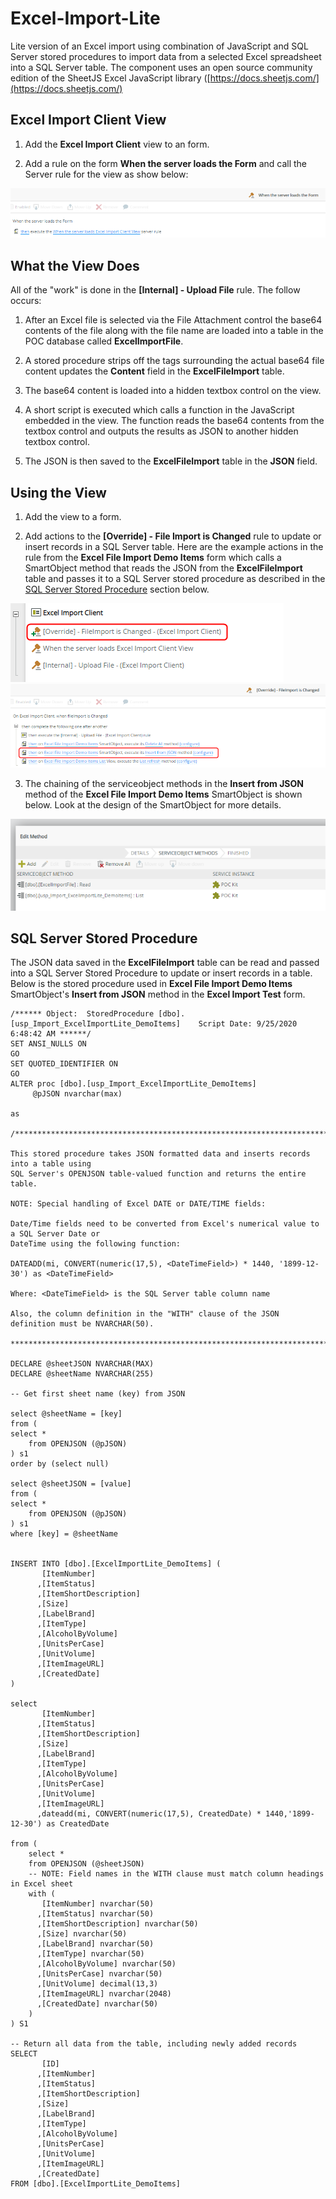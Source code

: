 # Excel-Import-Lite
Lite version of an Excel import using combination of JavaScript and SQL Server stored procedures to import data from a selected Excel spreadsheet into a SQL Server table. The component uses an open source community edition of the SheetJS Excel JavaScript library ([https://docs.sheetjs.com/](https://docs.sheetjs.com/)  


## Excel Import Client View

1. Add the **Excel Import Client** view to an form.

2. Add a rule on the form **When the server loads the Form** and call the Server rule for the view as show below: 

![Server Load Rule](/Images/ServerLoadRule.png)


## What the View Does

All of the "work" is done in the **[Internal] - Upload File** rule. The follow occurs:

1. After an Excel file is selected via the File Attachment control the base64 contents of the file along with the file name are loaded into a table in the POC database called **ExcelImportFile**.

2. A stored procedure strips off the tags surrounding the actual base64 file content updates the **Content** field in the **ExcelFileImport** table.

3. The base64 content is loaded into a hidden textbox control on the view.

4. A short script is executed which calls a function in the JavaScript embedded in the view. The function reads the base64 contents from the textbox control and outputs the results as JSON to another hidden textbox control.

5. The JSON is then saved to the **ExcelFileImport** table in the **JSON** field.


## Using the View

1. Add the view to a form.

2. Add actions to the **[Override] - File Import is Changed** rule to update or insert records in a SQL Server table. Here are the example actions in the rule from the **Excel File Import Demo Items** form which calls a SmartObject method that reads the JSON from the **ExcelFileImport** table and passes it to a SQL Server stored procedure as described in the [SQL Server Stored Procedure](#sql-server-stored-procedure) section below.

![Override Actions 1](/Images/OverrideFileImportChanged1.png)
![Override Actions 2](/Images/OverrideFileImportChanged2.png)

3. The chaining of the serviceobject methods in the **Insert from JSON** method of the **Excel File Import Demo Items** SmartObject is shown below. Look at the design of the SmartObject for more details.

![Insert into JSON SmO](/Images/InsertIntoJSON.png)


## SQL Server Stored Procedure

The JSON data saved in the **ExcelFileImport** table can be read and passed into a SQL Server Stored Procedure to update or insert records in a table. Below is the stored procedure used in **Excel File Import Demo Items** SmartObject's **Insert from JSON** method in the **Excel Import Test** form.

```
/****** Object:  StoredProcedure [dbo].[usp_Import_ExcelImportLite_DemoItems]    Script Date: 9/25/2020 6:48:42 AM ******/
SET ANSI_NULLS ON
GO
SET QUOTED_IDENTIFIER ON
GO
ALTER proc [dbo].[usp_Import_ExcelImportLite_DemoItems]
	 @pJSON nvarchar(max)

as

/*******************************************************************************************

This stored procedure takes JSON formatted data and inserts records into a table using
SQL Server's OPENJSON table-valued function and returns the entire table.

NOTE: Special handling of Excel DATE or DATE/TIME fields:

Date/Time fields need to be converted from Excel's numerical value to a SQL Server Date or 
DateTime using the following function:

DATEADD(mi, CONVERT(numeric(17,5), <DateTimeField>) * 1440, '1899-12-30') as <DateTimeField>

Where: <DateTimeField> is the SQL Server table column name

Also, the column definition in the "WITH" clause of the JSON definition must be NVARCHAR(50).

*******************************************************************************************/

DECLARE @sheetJSON NVARCHAR(MAX) 
DECLARE @sheetName NVARCHAR(255)

-- Get first sheet name (key) from JSON

select @sheetName = [key]
from (
select *
	from OPENJSON (@pJSON)
) s1
order by (select null)

select @sheetJSON = [value]
from (
select *
	from OPENJSON (@pJSON)
) s1
where [key] = @sheetName


INSERT INTO [dbo].[ExcelImportLite_DemoItems] (
       [ItemNumber]
      ,[ItemStatus]
      ,[ItemShortDescription]
      ,[Size]
      ,[LabelBrand]
      ,[ItemType]
      ,[AlcoholByVolume]
      ,[UnitsPerCase]
      ,[UnitVolume]
      ,[ItemImageURL]
      ,[CreatedDate]
)

select 
       [ItemNumber]
      ,[ItemStatus]
      ,[ItemShortDescription]
      ,[Size]
      ,[LabelBrand]
      ,[ItemType]
      ,[AlcoholByVolume]
      ,[UnitsPerCase]
      ,[UnitVolume]
      ,[ItemImageURL]
	  ,dateadd(mi, CONVERT(numeric(17,5), CreatedDate) * 1440,'1899-12-30') as CreatedDate

from (
	select *
	from OPENJSON (@sheetJSON)
	-- NOTE: Field names in the WITH clause must match column headings in Excel sheet
	with (
       [ItemNumber] nvarchar(50)
      ,[ItemStatus] nvarchar(50)
      ,[ItemShortDescription] nvarchar(50)
      ,[Size] nvarchar(50)
      ,[LabelBrand] nvarchar(50)
      ,[ItemType] nvarchar(50)
      ,[AlcoholByVolume] nvarchar(50)
      ,[UnitsPerCase] nvarchar(50)
      ,[UnitVolume] decimal(13,3)
      ,[ItemImageURL] nvarchar(2048)
      ,[CreatedDate] nvarchar(50)
	)
) S1

-- Return all data from the table, including newly added records
SELECT
       [ID]
      ,[ItemNumber]
      ,[ItemStatus]
      ,[ItemShortDescription]
      ,[Size]
      ,[LabelBrand]
      ,[ItemType]
      ,[AlcoholByVolume]
      ,[UnitsPerCase]
      ,[UnitVolume]
      ,[ItemImageURL]
      ,[CreatedDate]
FROM [dbo].[ExcelImportLite_DemoItems]
```




